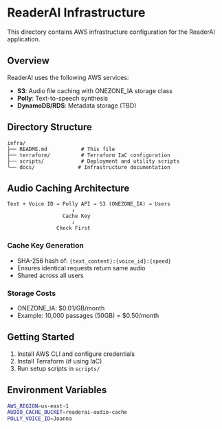 # ReaderAI Infrastructure

This directory contains AWS infrastructure configuration for the ReaderAI application.

## Overview

ReaderAI uses the following AWS services:

- **S3**: Audio file caching with ONEZONE_IA storage class
- **Polly**: Text-to-speech synthesis
- **DynamoDB/RDS**: Metadata storage (TBD)

## Directory Structure

```
infra/
├── README.md           # This file
├── terraform/          # Terraform IaC configuration
├── scripts/            # Deployment and utility scripts
└── docs/              # Infrastructure documentation
```

## Audio Caching Architecture

```
Text + Voice ID → Polly API → S3 (ONEZONE_IA) → Users
                     ↓
                  Cache Key
                     ↓
                Check First
```

### Cache Key Generation

- SHA-256 hash of: `{text_content}:{voice_id}:{speed}`
- Ensures identical requests return same audio
- Shared across all users

### Storage Costs

- ONEZONE_IA: $0.01/GB/month
- Example: 10,000 passages (50GB) = $0.50/month

## Getting Started

1. Install AWS CLI and configure credentials
2. Install Terraform (if using IaC)
3. Run setup scripts in `scripts/`

## Environment Variables

```bash
AWS_REGION=us-east-1
AUDIO_CACHE_BUCKET=readerai-audio-cache
POLLY_VOICE_ID=Joanna
```
